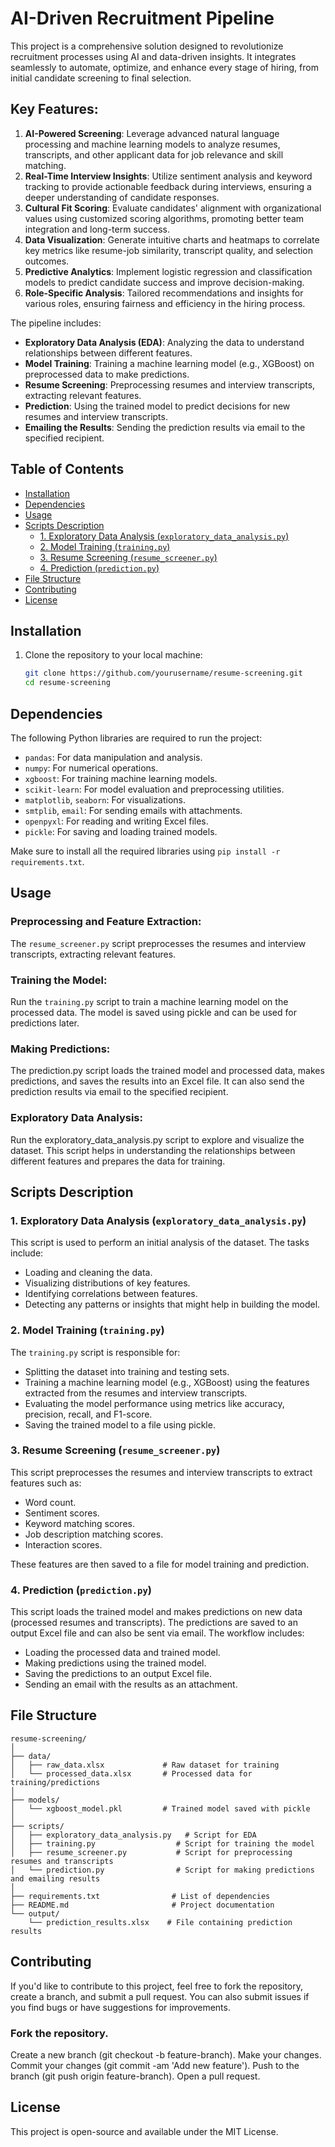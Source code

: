 # AI-Driven Recruitment Pipeline

This project is a comprehensive solution designed to revolutionize recruitment processes using AI and data-driven insights. It integrates seamlessly to automate, optimize, and enhance every stage of hiring, from initial candidate screening to final selection.

## Key Features:
1. **AI-Powered Screening**: Leverage advanced natural language processing and machine learning models to analyze resumes, transcripts, and other applicant data for job relevance and skill matching.
2. **Real-Time Interview Insights**: Utilize sentiment analysis and keyword tracking to provide actionable feedback during interviews, ensuring a deeper understanding of candidate responses.
3. **Cultural Fit Scoring**: Evaluate candidates' alignment with organizational values using customized scoring algorithms, promoting better team integration and long-term success.
4. **Data Visualization**: Generate intuitive charts and heatmaps to correlate key metrics like resume-job similarity, transcript quality, and selection outcomes.
5. **Predictive Analytics**: Implement logistic regression and classification models to predict candidate success and improve decision-making.
6. **Role-Specific Analysis**: Tailored recommendations and insights for various roles, ensuring fairness and efficiency in the hiring process.

The pipeline includes:
- **Exploratory Data Analysis (EDA)**: Analyzing the data to understand relationships between different features.
- **Model Training**: Training a machine learning model (e.g., XGBoost) on preprocessed data to make predictions.
- **Resume Screening**: Preprocessing resumes and interview transcripts, extracting relevant features.
- **Prediction**: Using the trained model to predict decisions for new resumes and interview transcripts.
- **Emailing the Results**: Sending the prediction results via email to the specified recipient.

## Table of Contents
- [Installation](#installation)
- [Dependencies](#dependencies)
- [Usage](#usage)
- [Scripts Description](#scripts-description)
    - [1. Exploratory Data Analysis (`exploratory_data_analysis.py`)](#1-exploratory-data-analysis-exploratory_data_analysispy)
    - [2. Model Training (`training.py`)](#2-model-training-trainingpy)
    - [3. Resume Screening (`resume_screener.py`)](#3-resume-screening-resume_screenerpy)
    - [4. Prediction (`prediction.py`)](#4-prediction-predictionpy)
- [File Structure](#file-structure)
- [Contributing](#contributing)
- [License](#license)

## Installation

1. Clone the repository to your local machine:

   ```bash
   git clone https://github.com/yourusername/resume-screening.git
   cd resume-screening

## Dependencies

The following Python libraries are required to run the project:

- `pandas`: For data manipulation and analysis.
- `numpy`: For numerical operations.
- `xgboost`: For training machine learning models.
- `scikit-learn`: For model evaluation and preprocessing utilities.
- `matplotlib`, `seaborn`: For visualizations.
- `smtplib`, `email`: For sending emails with attachments.
- `openpyxl`: For reading and writing Excel files.
- `pickle`: For saving and loading trained models.

Make sure to install all the required libraries using `pip install -r requirements.txt`.


## Usage

### Preprocessing and Feature Extraction:
The `resume_screener.py` script preprocesses the resumes and interview transcripts, extracting relevant features.

### Training the Model:
Run the `training.py` script to train a machine learning model on the processed data. The model is saved using pickle and can be used for predictions later.
### Making Predictions:
The prediction.py script loads the trained model and processed data, makes predictions, and saves the results into an Excel file. It can also send the prediction results via email to the specified recipient.
### Exploratory Data Analysis:
Run the exploratory_data_analysis.py script to explore and visualize the dataset. This script helps in understanding the relationships between different features and prepares the data for training.

## Scripts Description

### 1. Exploratory Data Analysis (`exploratory_data_analysis.py`)
This script is used to perform an initial analysis of the dataset. The tasks include:
- Loading and cleaning the data.
- Visualizing distributions of key features.
- Identifying correlations between features.
- Detecting any patterns or insights that might help in building the model.

### 2. Model Training (`training.py`)
The `training.py` script is responsible for:
- Splitting the dataset into training and testing sets.
- Training a machine learning model (e.g., XGBoost) using the features extracted from the resumes and interview transcripts.
- Evaluating the model performance using metrics like accuracy, precision, recall, and F1-score.
- Saving the trained model to a file using pickle.

### 3. Resume Screening (`resume_screener.py`)
This script preprocesses the resumes and interview transcripts to extract features such as:
- Word count.
- Sentiment scores.
- Keyword matching scores.
- Job description matching scores.
- Interaction scores.

These features are then saved to a file for model training and prediction.

### 4. Prediction (`prediction.py`)
This script loads the trained model and makes predictions on new data (processed resumes and transcripts). The predictions are saved to an output Excel file and can also be sent via email. The workflow includes:
- Loading the processed data and trained model.
- Making predictions using the trained model.
- Saving the predictions to an output Excel file.
- Sending an email with the results as an attachment.

## File Structure

```
resume-screening/
│
├── data/
│   ├── raw_data.xlsx             # Raw dataset for training
│   └── processed_data.xlsx       # Processed data for training/predictions
│
├── models/
│   └── xgboost_model.pkl         # Trained model saved with pickle
│
├── scripts/
│   ├── exploratory_data_analysis.py   # Script for EDA
│   ├── training.py                  # Script for training the model
│   ├── resume_screener.py           # Script for preprocessing resumes and transcripts
│   └── prediction.py                # Script for making predictions and emailing results
│
├── requirements.txt                # List of dependencies
├── README.md                       # Project documentation
└── output/
    └── prediction_results.xlsx    # File containing prediction results
```

## Contributing
If you'd like to contribute to this project, feel free to fork the repository, create a branch, and submit a pull request. You can also submit issues if you find bugs or have suggestions for improvements.

### Fork the repository.
Create a new branch (git checkout -b feature-branch).
Make your changes.
Commit your changes (git commit -am 'Add new feature').
Push to the branch (git push origin feature-branch).
Open a pull request.
## License
This project is open-source and available under the MIT License.
